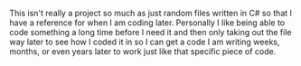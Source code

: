 This isn't really a project so much as just random files written in C# so that I have a reference for when I am coding later. 
Personally I like being able to code something a long time before I need it and then only taking out the file way later to 
see how I coded it in so I can get a code I am writing weeks, months, or even years later to work just like that specific 
piece of code. 
